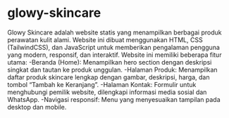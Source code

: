 # glowy-skincare
Glowy Skincare adalah website statis yang menampilkan berbagai produk perawatan kulit alami. Website ini dibuat menggunakan HTML, CSS (TailwindCSS), dan JavaScript untuk memberikan pengalaman pengguna yang modern, responsif, dan interaktif.
Website ini memiliki beberapa fitur utama:
-Beranda (Home): Menampilkan hero section dengan deskripsi singkat dan tautan ke produk unggulan.
-Halaman Produk: Menampilkan daftar produk skincare lengkap dengan gambar, deskripsi, harga, dan tombol “Tambah ke Keranjang”.
-Halaman Kontak: Formulir untuk menghubungi pemilik website, dilengkapi informasi media sosial dan WhatsApp.
-Navigasi responsif: Menu yang menyesuaikan tampilan pada desktop dan mobile.
